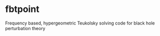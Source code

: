 # fbtpoint
 Frequency based, hypergeometric Teukolsky solving code for black hole perturbation theory
